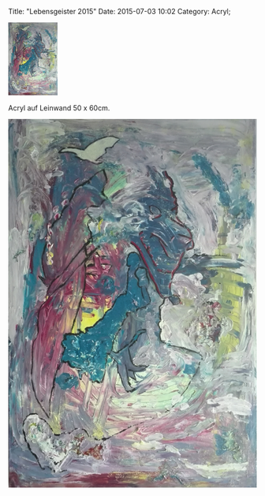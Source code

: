Title: "Lebensgeister 2015"
Date: 2015-07-03 10:02
Category: Acryl;

![Lebensgeister](./images/acryl/smeerws-2015-lebensgeister-thumb.jpg "Lebensgeister")


Acryl auf Leinwand 50 x 60cm.


![Lebensgeister](./images/acryl/smeerws-2015-lebensgeister.jpg "Lebensgeister")

